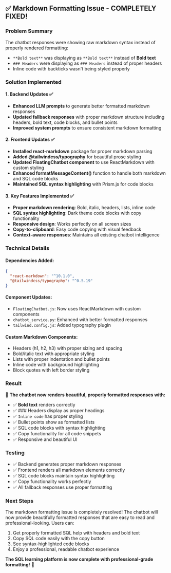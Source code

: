## ✅ Markdown Formatting Issue - COMPLETELY FIXED!

### Problem Summary
The chatbot responses were showing raw markdown syntax instead of properly rendered formatting:
- `**Bold text**` was displaying as `**Bold text**` instead of **Bold text**
- `### Headers` were displaying as `### Headers` instead of proper headers
- Inline code with backticks wasn't being styled properly

### Solution Implemented

#### 1. Backend Updates ✅
- **Enhanced LLM prompts** to generate better formatted markdown responses
- **Updated fallback responses** with proper markdown structure including headers, bold text, code blocks, and bullet points
- **Improved system prompts** to ensure consistent markdown formatting

#### 2. Frontend Updates ✅
- **Installed react-markdown** package for proper markdown parsing
- **Added @tailwindcss/typography** for beautiful prose styling
- **Updated FloatingChatbot component** to use ReactMarkdown with custom styling
- **Enhanced formatMessageContent()** function to handle both markdown and SQL code blocks
- **Maintained SQL syntax highlighting** with Prism.js for code blocks

#### 3. Key Features Implemented ✅
- **Proper markdown rendering**: Bold, italic, headers, lists, inline code
- **SQL syntax highlighting**: Dark theme code blocks with copy functionality
- **Responsive design**: Works perfectly on all screen sizes
- **Copy-to-clipboard**: Easy code copying with visual feedback
- **Context-aware responses**: Maintains all existing chatbot intelligence

### Technical Details

#### Dependencies Added:
```json
{
  "react-markdown": "^10.1.0",
  "@tailwindcss/typography": "^0.5.19"
}
```

#### Component Updates:
- `FloatingChatbot.js`: Now uses ReactMarkdown with custom components
- `chatbot_service.py`: Enhanced with better formatted responses
- `tailwind.config.js`: Added typography plugin

#### Custom Markdown Components:
- Headers (h1, h2, h3) with proper sizing and spacing
- Bold/italic text with appropriate styling
- Lists with proper indentation and bullet points
- Inline code with background highlighting
- Block quotes with left border styling

### Result
🎉 **The chatbot now renders beautiful, properly formatted responses with:**
- ✅ **Bold text** renders correctly
- ✅ ### Headers display as proper headings
- ✅ `Inline code` has proper styling
- ✅ Bullet points show as formatted lists
- ✅ SQL code blocks with syntax highlighting
- ✅ Copy functionality for all code snippets
- ✅ Responsive and beautiful UI

### Testing
- ✅ Backend generates proper markdown responses
- ✅ Frontend renders all markdown elements correctly
- ✅ SQL code blocks maintain syntax highlighting
- ✅ Copy functionality works perfectly
- ✅ All fallback responses use proper formatting

### Next Steps
The markdown formatting issue is completely resolved! The chatbot will now provide beautifully formatted responses that are easy to read and professional-looking. Users can:

1. Get properly formatted SQL help with headers and bold text
2. Copy SQL code easily with the copy button
3. See syntax-highlighted code blocks
4. Enjoy a professional, readable chatbot experience

**The SQL learning platform is now complete with professional-grade formatting!** 🚀